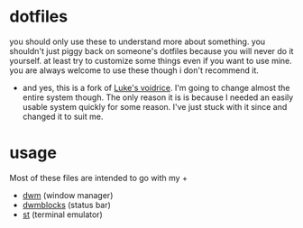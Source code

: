 # dotfiles
you should only use these to understand more about something. you shouldn't just piggy back on someone's dotfiles because you will never do it yourself. at least try to customize some things even if you want to use mine. you are always welcome to use these though i don't recommend it.

- and yes, this is a fork of [Luke's voidrice](https://github.com/LukeSmithxyz/voidrice). I'm going to change almost the entire system though. The only reason it is is because I needed an easily usable system quickly for some reason. I've just stuck with it since and changed it to suit me.

# usage
Most of these files are intended to go with my +
- [dwm](https://github.com/aymey/dwm) (window manager)
- [dwmblocks](https://github.com/aymey/dwmblocks) (status bar)
- [st](https://github.com/aymey/st) (terminal emulator)
